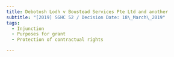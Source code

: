 ```yaml
---
title: Debotosh Lodh v Boustead Services Pte Ltd and another
subtitle: "[2019] SGHC 52 / Decision Date: 18\_March\_2019"
tags:
  - Injunction
  - Purposes for grant
  - Protection of contractual rights

---
```

